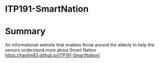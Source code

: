 # ITP191-SmartNation
# Summary
An informational website that enables those around the elderly to help the seniors understand more about Smart Nation
https://hanlim83.github.io/ITP191-SmartNation/
